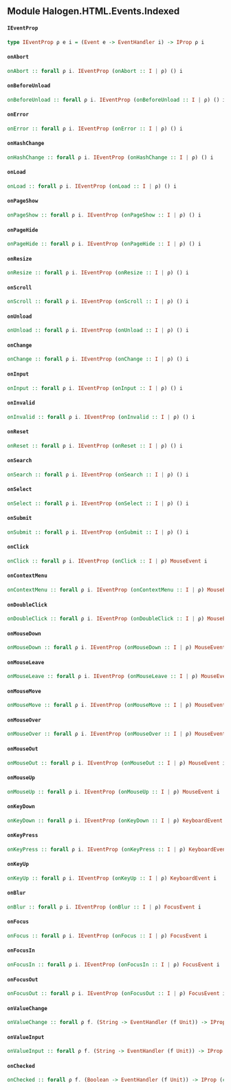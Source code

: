 ## Module Halogen.HTML.Events.Indexed

#### `IEventProp`

``` purescript
type IEventProp ρ e i = (Event e -> EventHandler i) -> IProp ρ i
```

#### `onAbort`

``` purescript
onAbort :: forall ρ i. IEventProp (onAbort :: I | ρ) () i
```

#### `onBeforeUnload`

``` purescript
onBeforeUnload :: forall ρ i. IEventProp (onBeforeUnload :: I | ρ) () i
```

#### `onError`

``` purescript
onError :: forall ρ i. IEventProp (onError :: I | ρ) () i
```

#### `onHashChange`

``` purescript
onHashChange :: forall ρ i. IEventProp (onHashChange :: I | ρ) () i
```

#### `onLoad`

``` purescript
onLoad :: forall ρ i. IEventProp (onLoad :: I | ρ) () i
```

#### `onPageShow`

``` purescript
onPageShow :: forall ρ i. IEventProp (onPageShow :: I | ρ) () i
```

#### `onPageHide`

``` purescript
onPageHide :: forall ρ i. IEventProp (onPageHide :: I | ρ) () i
```

#### `onResize`

``` purescript
onResize :: forall ρ i. IEventProp (onResize :: I | ρ) () i
```

#### `onScroll`

``` purescript
onScroll :: forall ρ i. IEventProp (onScroll :: I | ρ) () i
```

#### `onUnload`

``` purescript
onUnload :: forall ρ i. IEventProp (onUnload :: I | ρ) () i
```

#### `onChange`

``` purescript
onChange :: forall ρ i. IEventProp (onChange :: I | ρ) () i
```

#### `onInput`

``` purescript
onInput :: forall ρ i. IEventProp (onInput :: I | ρ) () i
```

#### `onInvalid`

``` purescript
onInvalid :: forall ρ i. IEventProp (onInvalid :: I | ρ) () i
```

#### `onReset`

``` purescript
onReset :: forall ρ i. IEventProp (onReset :: I | ρ) () i
```

#### `onSearch`

``` purescript
onSearch :: forall ρ i. IEventProp (onSearch :: I | ρ) () i
```

#### `onSelect`

``` purescript
onSelect :: forall ρ i. IEventProp (onSelect :: I | ρ) () i
```

#### `onSubmit`

``` purescript
onSubmit :: forall ρ i. IEventProp (onSubmit :: I | ρ) () i
```

#### `onClick`

``` purescript
onClick :: forall ρ i. IEventProp (onClick :: I | ρ) MouseEvent i
```

#### `onContextMenu`

``` purescript
onContextMenu :: forall ρ i. IEventProp (onContextMenu :: I | ρ) MouseEvent i
```

#### `onDoubleClick`

``` purescript
onDoubleClick :: forall ρ i. IEventProp (onDoubleClick :: I | ρ) MouseEvent i
```

#### `onMouseDown`

``` purescript
onMouseDown :: forall ρ i. IEventProp (onMouseDown :: I | ρ) MouseEvent i
```

#### `onMouseLeave`

``` purescript
onMouseLeave :: forall ρ i. IEventProp (onMouseLeave :: I | ρ) MouseEvent i
```

#### `onMouseMove`

``` purescript
onMouseMove :: forall ρ i. IEventProp (onMouseMove :: I | ρ) MouseEvent i
```

#### `onMouseOver`

``` purescript
onMouseOver :: forall ρ i. IEventProp (onMouseOver :: I | ρ) MouseEvent i
```

#### `onMouseOut`

``` purescript
onMouseOut :: forall ρ i. IEventProp (onMouseOut :: I | ρ) MouseEvent i
```

#### `onMouseUp`

``` purescript
onMouseUp :: forall ρ i. IEventProp (onMouseUp :: I | ρ) MouseEvent i
```

#### `onKeyDown`

``` purescript
onKeyDown :: forall ρ i. IEventProp (onKeyDown :: I | ρ) KeyboardEvent i
```

#### `onKeyPress`

``` purescript
onKeyPress :: forall ρ i. IEventProp (onKeyPress :: I | ρ) KeyboardEvent i
```

#### `onKeyUp`

``` purescript
onKeyUp :: forall ρ i. IEventProp (onKeyUp :: I | ρ) KeyboardEvent i
```

#### `onBlur`

``` purescript
onBlur :: forall ρ i. IEventProp (onBlur :: I | ρ) FocusEvent i
```

#### `onFocus`

``` purescript
onFocus :: forall ρ i. IEventProp (onFocus :: I | ρ) FocusEvent i
```

#### `onFocusIn`

``` purescript
onFocusIn :: forall ρ i. IEventProp (onFocusIn :: I | ρ) FocusEvent i
```

#### `onFocusOut`

``` purescript
onFocusOut :: forall ρ i. IEventProp (onFocusOut :: I | ρ) FocusEvent i
```

#### `onValueChange`

``` purescript
onValueChange :: forall ρ f. (String -> EventHandler (f Unit)) -> IProp (value :: I, onChange :: I | ρ) (f Unit)
```

#### `onValueInput`

``` purescript
onValueInput :: forall ρ f. (String -> EventHandler (f Unit)) -> IProp (value :: I, onInput :: I | ρ) (f Unit)
```

#### `onChecked`

``` purescript
onChecked :: forall ρ f. (Boolean -> EventHandler (f Unit)) -> IProp (checked :: I, onChange :: I | ρ) (f Unit)
```


